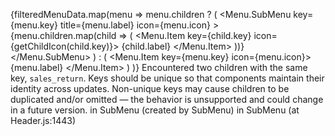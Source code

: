    {filteredMenuData.map(menu =>
              menu.children ? (
                <Menu.SubMenu
                  key={menu.key}
                  title={menu.label}
                  icon={menu.icon}
                >
                  {menu.children.map(child => (
                    <Menu.Item key={child.key} icon={getChildIcon(child.key)}>
                      <Link to={child.link}>{child.label}</Link>
                    </Menu.Item>
                  ))}
                </Menu.SubMenu>
              ) : (
                <Menu.Item key={menu.key} icon={menu.icon}>
                  <Link to={menu.link}>{menu.label}</Link>
                </Menu.Item>
              )
            )}
Encountered two children with the same key, `sales_return`. Keys should be unique so that components maintain their identity across updates. Non-unique keys may cause children to be duplicated and/or omitted — the behavior is unsupported and could change in a future version.
    in SubMenu (created by SubMenu)
    in SubMenu (at Header.js:1443)
